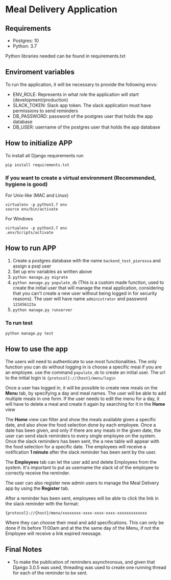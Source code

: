 # Meal Delivery Application

## Requirements

- Postgres: 10
- Python: 3.7

Python libraries needed can be found in requirements.txt

## Enviroment variables

To run the application, it will be necessary to provide the following envs:

- ENV_ROLE: Represents in what role the application will start (development/production)
- SLACK_TOKEN: Slack app token. The slack application must have permissions to send reminders
- DB_PASSWORD: password of the postgres user that holds the app database
- DB_USER: username of the postgres user that holds the app database

## How to initialize APP

To install all Django requirements run

```
pip install requirements.txt
```
### If you want to create a virtual environment (Recommended, hygiene is good)

For Unix-like (MAC and Linux)

```
virtualenv -p python3.7 env
source env/bin/activate
```

For Windows
```
virtualenv -p python3.7 env
.env/Scripts/activate
```

## How to run APP

1. Create a postgres database with the name `backend_test_pieressa` and assign a psql user
2. Set up env variables as written above
3. `python manage.py migrate`
4. `python manage.py populate_db` (This is a custom made function, used to create the initial user that will manage the meal application, considering that you can't create a new user without being logged in for security reasons). The user will have name `administrator` and password `123456123a`
5. `python manage.py runserver`

### To run test

`python manage.py test`


## How to use the app

The users will need to authenticate to use most functionalities. The only function you can do without logging in is choose a specific meal if you are an employee. use the command `populate_db` to create an initial user. The url to the initial login is `{protocol}://{host}/menu/login`

Once a user has logged in, it will be possible to create new meals on the **Menu** tab, by specifying a day and meal names. The user will be able to add multiple meals in one form. If the user needs to edit the menu for a day, it will have to delete a meal and create it again by searching for it in the **Home** view

The **Home** view can filter and show the meals available given a specific date, and also show the food selection done by each employee. Once a date has been given, and only if there are any meals in the given date, the user can send slack reminders to every single employee on the system. Once the slack reminders has been sent, the a new table will appear with the food selection for a specific date. The employees will receive a notification **1 minute** after the slack reminder has been sent by the user.

The **Employees** tab can let the user add and delete Employees from the system. It's important to put as username the slack id of the employee to correctly receive the reminder.

The user can also register new admin users to manage the Meal Delivery app by using the **Register** tab.

After a reminder has been sent, employees will be able to click the link in the slack reminder with the format:

```
{protocol}://{host}/menu/xxxxxxxx-xxxx-xxxx-xxxx-xxxxxxxxxxxxx
```

Where they can choose their meal and add specifications. This can only be done if its before 11:00am and at the the same day of the Menu, if not the Employee will receive a link expired message.

## Final Notes

- To make the publication of reminders asynchronous, and given that Django 3.0.5 was used, threading was used to create one running thread for each of the reminder to be sent.
